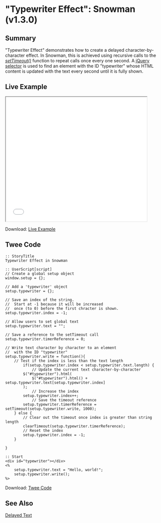 # "Typewriter Effect": Snowman (v1.3.0)

## Summary

"Typewriter Effect" demonstrates how to create a delayed character-by-character effect. In Snowman, this is achieved using recursive calls to the *[setTimeout()](https://developer.mozilla.org/en-US/docs/Web/API/WindowOrWorkerGlobalScope/setTimeout)* function to repeat calls once every one second. A [jQuery selector](https://api.jquery.com/category/selectors/) is used to find an element with the ID "typewriter" whose HTML content is updated with the text every second until it is fully shown.

## Live Example

<section>
<iframe src="snowman_typewriter_example.html" height=400 width=90%></iframe>


Download: <a href="snowman_typewriter_example.html" target="_blank">Live Example</a>
</section>

## Twee Code

```
:: StoryTitle
Typewriter Effect in Snowman

:: UserScript[script]
// Create a global setup object
window.setup = {};

// Add a 'typewriter' object
setup.typewriter = {};

// Save an index of the string.
// 	Start at -1 because it will be increased
//  once (to 0) before the first chracter is shown.
setup.typewriter.index = -1;

// Allow users to set global text
setup.typewriter.text = "";

// Save a reference to the setTimeout call
setup.typewriter.timerReference = 0;

// Write text character by character to an element
//  with the ID "typewriter"
setup.typewriter.write = function(){
	// Test if the index is less than the text length
		if(setup.typewriter.index < setup.typewriter.text.length) {
			// Update the current text character-by-character
		$("#typewriter").html(
			$("#typewriter").html() + setup.typewriter.text[setup.typewriter.index]
		);
			// Increase the index
		setup.typewriter.index++;
			// Save the timeout reference
		setup.typewriter.timerReference = setTimeout(setup.typewriter.write, 1000);
	} else {
		// Clear out the timeout once index is greater than string length
		clearTimeout(setup.typewriter.timerReference);
		// Reset the index
		setup.typewriter.index = -1;
	}
	
}

:: Start
<div id="typewriter"></div>
<%
	setup.typewriter.text = "Hello, world!";
	setup.typewriter.write();
%>

```

Download: <a href="snowman_typewriter_twee.txt" target="_blank">Twee Code</a>

## See Also

[Delayed Text](../../delayedtext/snowman/snowman_delayedtext.md)
